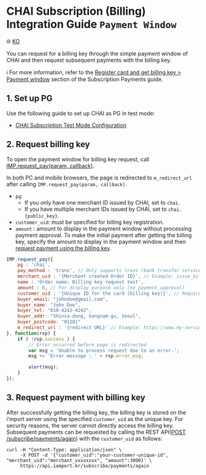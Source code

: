 # CHAI Subscription (Billing) Integration Guide `Payment Window`

:globe_with_meridians: [KO](/비인증결제/example/chai-request-billing-key.md)

You can request for a billing key through the simple payment window of CHAI and then request subsequent payments with the billing key.<Br />

ℹ️ For more information, refer to the [Register card and get billing key > Payment window](https://docs.iamport.kr/en-US/implementation/subscription#issue-billing-b) section of the Subscription Payments guide.

## 1. Set up PG

Use the following guide to set up CHAI as PG in test mode:
- <a href="https://guide.iamport.kr/195ae9aa-d862-4fb6-a637-3065c3dae1e7" target="_blank">CHAI Subscription Test Mode Configuration</a>

## 2. Request billing key

To open the payment window for billing key request, call [IMP.request_pay(param, callback)](https://docs.iamport.kr/en-US/tech/imp#request_pay).

In both PC and mobile browsers, the page is redirected to `m_redirect_url` after calling `IMP.request_pay(param, callback)`.

- `pg`:
    - If you only have one merchant ID issued by CHAI, set to `chai`.
    - If you have multiple merchant IDs issued by CHAI, set to `chai.{public_key}`.
- `customer_uid`: must be specified for billing key registration.
- `amount` : amount to display in the payment window without processing payment approval. To make the initial payment after getting the billing key, specify the amount to display in the payment window and then [request payment using the billing key](#request-pay).

```javascript
IMP.request_pay({
    pg : 'chai',
    pay_method : 'trans', // Only supports trans (bank transfer service)
    merchant_uid : '{Merchant created Order ID}', // Example: issue_billingkey_monthly_0001
    name : 'Order name: Billing key request test',
    amount : 0, // For display purpose only (no payment approval)
    customer_uid : '{Unique ID for the card (billing key)}', // Required (Example: gildong_0001_1234)
    buyer_email: "johndoe@gmail.com",
    buyer_name: "John Doe",
    buyer_tel: "010-4242-4242",
    buyer_addr: "Shinsa-dong, Gangnam-gu, Seoul",
    buyer_postcode: "01181" 
    m_redirect_url : '{redirect URL}' // Example: https://www.my-service.com/payments/complete
}, function(rsp) {
    if ( !rsp.success ) {
    	// Error occurred before page is redirected
        var msg = 'Unable to process request due to an error.';
        msg += 'Error message : ' + rsp.error_msg;

        alert(msg);
    }
});
```

<a name="request-pay" />

## 3. Request payment with billing key

After successfully getting the billing key, the billing key is stored on the i'mport server using the specified `customer_uid` as the unique key. For security reasons, the server cannot directly access the billing key. Subsequent payments can be requested by calling the REST API([POST /subscribe/payments/again](https://api.iamport.kr/#!/subscribe/again)) with the `customer_uid` as follows:

```
curl -H "Content-Type: application/json" \   
     -X POST -d '{"customer_uid":"your-customer-unique-id", "merchant_uid":"merchant_xxxxxxxx", "amount":3000}' \
     https://api.iamport.kr/subscribe/payments/again
```
